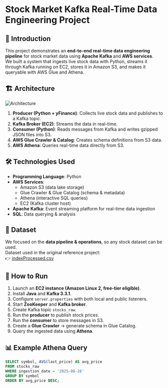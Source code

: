 # Stock Market Kafka Real-Time Data Engineering Project

## 📌 Introduction
This project demonstrates an **end-to-end real-time data engineering pipeline** for stock market data using **Apache Kafka** and **AWS services**.  
We built a system that ingests live stock data with Python, streams it through Kafka running on EC2, stores it in Amazon S3, and makes it queryable with AWS Glue and Athena.

## 🏗️ Architecture
![Architecture](https://github.com/user-attachments/assets/4fcbd9a9-17e4-4ec4-bfae-71a838a622a7)

1. **Producer (Python + yFinance)**: Collects live stock data and publishes to a Kafka topic.  
2. **Kafka Broker (EC2)**: Streams the data in real-time.  
3. **Consumer (Python)**: Reads messages from Kafka and writes gzipped JSON files into S3.  
4. **AWS Glue Crawler & Catalog**: Creates schema definitions from S3 data.  
5. **AWS Athena**: Queries real-time data directly from S3.

## 🛠️ Technologies Used
- **Programming Language**: Python  
- **AWS Services**:  
  - Amazon S3 (data lake storage)  
  - Glue Crawler & Glue Catalog (schema & metadata)  
  - Athena (interactive SQL queries)  
  - EC2 (Kafka cluster host)  
- **Apache Kafka**: Event streaming platform for real-time data ingestion  
- **SQL**: Data querying & analysis  

## 📂 Dataset
We focused on the **data pipeline & operations**, so any stock dataset can be used.  
Dataset used in the original reference project:  
👉 [indexProcessed.csv](https://github.com/darshilparmar/stock-market-kafka-data-engineering-project/blob/main/indexProcessed.csv)


## 🚀 How to Run
1. Launch an **EC2 instance (Amazon Linux 2, free-tier eligible)**.  
2. Install **Java** and **Kafka 3.3.1**.  
3. Configure `server.properties` with both local and public listeners.  
4. Start **ZooKeeper** and **Kafka broker**.  
5. Create Kafka topic `stocks_raw`.  
6. Run the **producer** to publish stock prices.  
7. Run the **consumer** to store messages in S3.  
8. Create a **Glue Crawler** → generate schema in Glue Catalog.  
9. Query the ingested data using **Athena**.

## 📊 Example Athena Query
```sql
SELECT symbol, AVG(last_price) AS avg_price
FROM stocks_raw
WHERE ingestion_date = '2025-08-26'
GROUP BY symbol
ORDER BY avg_price DESC;

